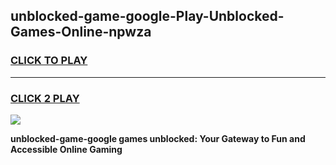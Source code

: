 
## unblocked-game-google-Play-Unblocked-Games-Online-npwza
<h3>
<a href="https://premium76.site?title=unblocked-game-google&ref=24A">CLICK TO PLAY</a></h3>
<hr>

<h3>
<a href="https://premium76.site?title=unblocked-game-google&ref=24A">CLICK 2 PLAY</a>
  
</h3>

<a href="https://premium76.site?title=unblocked-game-google&ref=24A"><img src="https://clearcache.store/games.png"></a>


**unblocked-game-google games unblocked: Your Gateway to Fun and Accessible Online Gaming**
